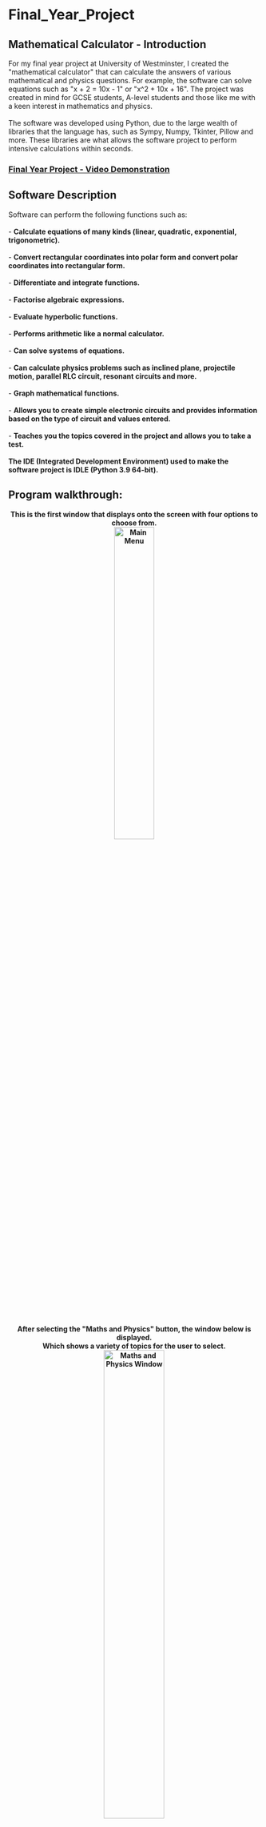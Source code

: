 # Final_Year_Project

<h2>Mathematical Calculator - Introduction</h2>
For my final year project at University of Westminster, I created the "mathematical calculator" that can calculate the answers of various mathematical and physics questions. For example, the software can solve equations such as "x + 2 = 10x - 1" or "x^2 + 10x + 16". The project was created in mind for GCSE students, A-level students and those like me with a keen interest in mathematics and physics.
<br />
<br />
The software was developed using Python, due to the large wealth of libraries that the language has, such as Sympy, Numpy, Tkinter, Pillow and more. These libraries are what allows the software project to perform intensive calculations within seconds.
<br />

 ### [Final Year Project - Video Demonstration](https://drive.google.com/file/d/1O0AjKLSUajBq2kFg37jAmmMYKbmMu849/view?usp=drive_link)

<h2>Software Description</h2>
Software can perform the following functions such as:
<br />
<br />
- <b>Calculate equations of many kinds (linear, quadratic, exponential, trigonometric).</b>
<br />
<br />
- <b>Convert rectangular coordinates into polar form and convert polar coordinates into rectangular form.</b>
<br />
<br />
- <b>Differentiate and integrate functions.</b>
<br />
<br />
- <b>Factorise algebraic expressions.</b>
<br />
<br />
- <b>Evaluate hyperbolic functions.</b>
<br />
<br />
- <b>Performs arithmetic like a normal calculator.</b>
<br />
<br />
- <b>Can solve systems of equations.</b>
<br />
<br />
- <b>Can calculate physics problems such as inclined plane, projectile motion, parallel RLC circuit, resonant circuits and more.</b>
<br />
<br />
- <b>Graph mathematical functions.</b>
<br />
<br />
- <b>Allows you to create simple electronic circuits and provides information based on the type of circuit and values entered.</b>
<br />
<br />
- <b>Teaches you the topics covered in the project and allows you to take a test.
<br />
<br />
The IDE (Integrated Development Environment) used to make the software project is IDLE (Python 3.9 64-bit).

<br />


<h2>Program walkthrough:</h2>

<p align="center">
This is the first window that displays onto the screen with four options to choose from.
<br />
<img src="https://i.imgur.com/mDP6K3D.png" height="40%" width="40%" alt="Main Menu"/>
<br />
<br />
<br /> 
After selecting the "Maths and Physics" button, the window below is displayed.<br/> 
Which shows a variety of topics for the user to select.
<br /> 
<img src="https://i.imgur.com/xmXiQff.png" height="49%" width="49%" alt="Maths and Physics Window"/>
<br />
<br />
<br />
After clicking the "differentiation button" from the image above, the following window is opened for user to<br />enter the expression to be differentiated. The "*" means multiplication and "**" means exponential in Python.<br /> For example, "cos(x)**2" = cos(x)^2.
<br />
<img src="https://imgur.com/IyCQDu6.png" height="40%" width="40%" alt="Derivative Window"/>
<br />
<br />
<br />
The "Equation Calculator" selected from the Maths and Physics window, allows the user to enter an equation <br/>
where the left and right entry box represent the left and right side of the equation respectively.
<br />
Once the user enters the equation and clicks "Solve Equation" button, the software then diplays the roots of <br />
the equation. 
<br /> 
<img src="https://imgur.com/IN4ootU.png" height="40%" width="40%" alt="Equation Calculator"/>
<br />
<br />
<br />
The "Graphing Calculator" selected from the Main Menu, allows the user to enter a function which is then displayed <br />
onto another window. The Graph Calculator enables you to zoom to fully see and verify the coordinates of intersection. <br />
<br />
<img src="https://imgur.com/9zuZcWL.png" height="49%" width="49%" alt="Graphing Calculator"/>
<br />
<br />
<br />
The electronics circuit window opens after clicking the "Electronics" button from the Main Menu.<br />
This allows users to create simple circuit simulations and view information based on the user's choice.<br />
<img src="https://imgur.com/KTdACMM.png" height="44%" width="44%" alt="Electronics Circuit"/>
<br />
<br />
<br /> 
The window provides users to choose which topic the user would like learn and to test their knowledge.<br/>
This is to build confidence in their knowledge and a appreciation for what they are learning.<br />
<img src="https://imgur.com/zvw7BgY.png" height="44%" width="44%" alt="Test and Explanation"/>
<br />
<br />
<br /> 
Many other functionalities of the software was not shown here.<br /> The purpose of the video and project walk-through was to showcase
the main functions of the software as a all-in-one, simple to use <br />software that can be used as a teaching tool.
<br />
<br />
</p>

<!--
 ```diff
- text in red
+ text in green
! text in orange
# text in gray
@@ text in purple (and bold)@@
```
